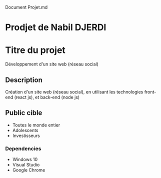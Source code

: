 Document Projet.md

# Prodjet de Nabil DJERDI

# Titre du projet

Développement d'un site web (réseau social)

## Description

Création d'un site web (réseau social), en utilisant les technologies front-end (react js), et back-end (node js)

## Public cible 
* Toutes le monde entier 
* Adolescents 
* Investisseurs

### Dependencies

*  Windows 10
*  Visual Studio
*  Google Chrome



